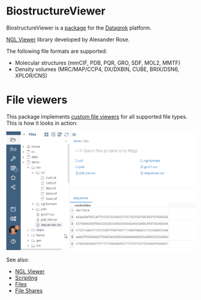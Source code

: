 # BiostructureViewer

BiostructureViewer is a [package](https://datagrok.ai/help/develop/develop#packages) for the [Datagrok](https://datagrok.ai) platform.

[NGL Viewer](https://nglviewer.org/) library developed by Alexander Rose.

The following file formats are supported:
* Molecular structures (mmCIF, PDB, PQR, GRO, SDF, MOL2, MMTF)
* Density volumes (MRC/MAP/CCP4, DX/DXBIN, CUBE, BRIX/DSN6, XPLOR/CNS)

# File viewers

This package implements [custom file viewers](../../help/develop/how-to/create-custom-file-viewers.md)
for all supported file types. This is how it looks in action:  

![](../../help/access/file-shares-file-viewers.gif)


See also:

* [NGL Viewer](https://nglviewer.org/)
* [Scripting](https://datagrok.ai/help/compute/scripting)
* [Files](https://datagrok.ai/help/access/connectors/files)
* [File Shares](https://datagrok.ai/help/access/file-shares)
